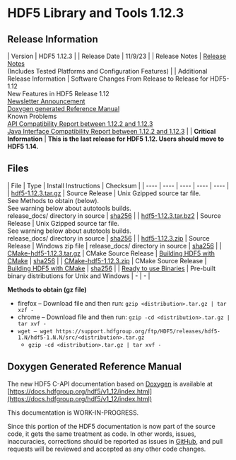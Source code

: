 # HDF5 Library and Tools 1.12.3

## Release Information

| Version | HDF5 1.12.3 |
| Release Date |  11/9/23 |
| Release Notes | [Release Notes](https://github.com/HDFGroup/hdf5/blob/hdf5_1_12_3/release_docs/RELEASE.txt) <br>(Includes Tested Platforms and Configuration Features) | 
| Additional Release Information | Software Changes From Release to Release for HDF5-1.12 <br> New Features in HDF5 Release 1.12 <br> [Newsletter Announcement](https://www.hdfgroup.org/2023/11/release-of-hdf5-1-12-3-library-and-tools-newsletter-200/) <br> [Doxygen generated Reference Manual](https://docs.hdfgroup.org/hdf5/v1_12/index.html) <br> Known Problems <br> [API Compatibility Report between 1.12.2 and 1.12.3]([html/ADGuide/Compatibility_Report/hdf5-1.12.2-vs-hdf5-1.12.3-interface_compatibility_report.html](https://github.com/HDFGroup/hdf5doc/blob/master/html/ADGuide/Compatibility_Report/hdf5-1.12.2-vs-hdf5-1.12.3-interface_compatibility_report.html))  <br> [Java Interface Compatibility Report between 1.12.2 and 1.12.3](https://github.com/HDFGroup/hdf5doc/blob/master/html/ADGuide/Compatibility_Report/hdf5-1.12.2-vs-hdf5-1.12.3-java-interface_compatibility_report.html) |
| **Critical Information** | **This is the last release for HDF5 1.12. Users should move to HDF5 1.14.** 

## Files 
  
| File | Type | Install Instructions | Checksum |
| ---- | ---- | ---- | ---- | ---- | 
| [hdf5-1.12.3.tar.gz](https://hdf-wordpress-1.s3.amazonaws.com/wp-content/uploads/manual/HDF5/HDF5_1_12_3/src/hdf5-1.12.3.tar.gz) | Source Release | Unix Gzipped source tar file. <br>See Methods to obtain (below).<br>See warning below about autotools builds. <br> release_docs/ directory in source | [sha256](https://hdf-wordpress-1.s3.amazonaws.com/wp-content/uploads/manual/HDF5/HDF5_1_12_3/src/hdf5-1.12.3.tar.gz.sha256) |
| [hdf5-1.12.3.tar.bz2](https://hdf-wordpress-1.s3.amazonaws.com/wp-content/uploads/manual/HDF5/HDF5_1_12_3/src/hdf5-1.12.3.tar.bz2.sha256) |  Source Release | Unix Gzipped source tar file. <br>See warning below about autotools builds. <br> release_docs/ directory in source | [sha256](https://hdf-wordpress-1.s3.amazonaws.com/wp-content/uploads/manual/HDF5/HDF5_1_12_3/src/hdf5-1.12.3.tar.bz2.sha256) |
| [hdf5-1.12.3.zip](https://hdf-wordpress-1.s3.amazonaws.com/wp-content/uploads/manual/HDF5/HDF5_1_12_3/src/hdf5-1.12.3.zip) |  Source Release | Windows zip file | release_docs/ directory in source | [sha256](https://hdf-wordpress-1.s3.amazonaws.com/wp-content/uploads/manual/HDF5/HDF5_1_12_3/src/hdf5-1.12.3.zip.sha256) |
| [CMake-hdf5-1.12.3.tar.gz](https://hdf-wordpress-1.s3.amazonaws.com/wp-content/uploads/manual/HDF5/HDF5_1_12_3/src/CMake-hdf5-1.12.3.tar.gz) | CMake Source Release | [Building HDF5 with CMake]([../../documentation/Building_HDF5_with_Cmake.html](https://raw.githubusercontent.com/HDFGroup/hdf5/hdf5_1_12_3/release_docs/INSTALL_CMake.txt)) | [sha256](https://hdf-wordpress-1.s3.amazonaws.com/wp-content/uploads/manual/HDF5/HDF5_1_12_3/src/CMake-hdf5-1.12.3.tar.gz.sha256) |
| [CMake-hdf5-1.12.3.zip](https://hdf-wordpress-1.s3.amazonaws.com/wp-content/uploads/manual/HDF5/HDF5_1_12_3/src/CMake-hdf5-1.12.3.zip) | CMake Source Release | [Building HDF5 with CMake](https://raw.githubusercontent.com/HDFGroup/hdf5/hdf5_1_12_3/release_docs/INSTALL_CMake.txt)  | [sha256](https://hdf-wordpress-1.s3.amazonaws.com/wp-content/uploads/manual/HDF5/HDF5_1_12_3/src/CMake-hdf5-1.12.3.zip.sha256) |
| [Ready to use Binaries](https://support.hdfgroup.org/ftp/HDF5/releases/hdf5-1.12/hdf5-1.12.3/bin/) | Pre-built binary distributions for Unix and Windows | - | - | 


**Methods to obtain  (gz file)**
* firefox – Download file and then run:  `gzip <distribution>.tar.gz | tar xzf -`
* chrome –  Download file and then run:  `gzip -cd <distribution>.tar.gz | tar xvf -`
* `wget – wget https://support.hdfgroup.org/ftp/HDF5/releases/hdf5-1.N/hdf5-1.N.N/src/<distribution>.tar.gz`
  * `gzip -cd <distribution>.tar.gz | tar xvf -`

## Doxygen Generated Reference Manual         

The new HDF5 C-API documentation based on [Doxygen](https://www.doxygen.nl/index.html) is available at
      [https://docs.hdfgroup.org/hdf5/v1_12/index.html](https://docs.hdfgroup.org/hdf5/v1_12/index.html)

This documentation is WORK-IN-PROGRESS. 

Since this portion of the HDF5 documentation is now part of the source code, it gets the same treatment as code. In other words, issues, inaccuracies, corrections should be reported as issues in [GitHub](https://github.com/HDFGroup/hdf5/issues), and pull requests will be reviewed and accepted as any other code changes.
